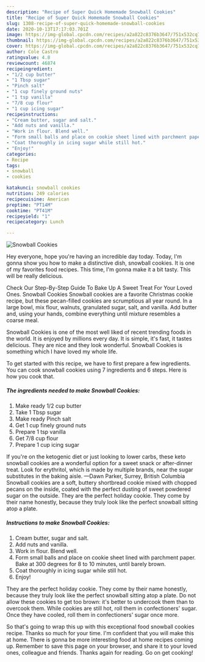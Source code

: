 ```yaml
---
description: "Recipe of Super Quick Homemade Snowball Cookies"
title: "Recipe of Super Quick Homemade Snowball Cookies"
slug: 1308-recipe-of-super-quick-homemade-snowball-cookies
date: 2020-10-13T17:17:03.701Z
image: https://img-global.cpcdn.com/recipes/a2a822c8376b3647/751x532cq70/snowball-cookies-recipe-main-photo.jpg
thumbnail: https://img-global.cpcdn.com/recipes/a2a822c8376b3647/751x532cq70/snowball-cookies-recipe-main-photo.jpg
cover: https://img-global.cpcdn.com/recipes/a2a822c8376b3647/751x532cq70/snowball-cookies-recipe-main-photo.jpg
author: Cole Castro
ratingvalue: 4.8
reviewcount: 46874
recipeingredient:
- "1/2 cup butter"
- "1 Tbsp sugar"
- "Pinch salt"
- "1 cup finely ground nuts"
- "1 tsp vanilla"
- "7/8 cup flour"
- "1 cup icing sugar"
recipeinstructions:
- "Cream butter, sugar and salt."
- "Add nuts and vanilla."
- "Work in flour. Blend well."
- "Form small balls and place on cookie sheet lined with parchment paper. Bake at 300 degrees for 8 to 10 minutes, until barely brown."
- "Coat thoroughly in icing sugar while still hot."
- "Enjoy!"
categories:
- Recipe
tags:
- snowball
- cookies

katakunci: snowball cookies 
nutrition: 249 calories
recipecuisine: American
preptime: "PT14M"
cooktime: "PT41M"
recipeyield: "1"
recipecategory: Lunch

---
```



![Snowball Cookies](https://img-global.cpcdn.com/recipes/a2a822c8376b3647/751x532cq70/snowball-cookies-recipe-main-photo.jpg)

Hey everyone, hope you're having an incredible day today. Today, I'm gonna show you how to make a distinctive dish, snowball cookies. It is one of my favorites food recipes. This time, I'm gonna make it a bit tasty. This will be really delicious.

Check Our Step-By-Step Guide To Bake Up A Sweet Treat For Your Loved Ones. Snowball Cookies Snowball cookies are a favorite Christmas cookie recipe, but these pecan-filled cookies are scrumptious all year round. In a large bowl, mix flour, walnuts, granulated sugar, salt, and vanilla. Add butter and, using your hands, combine everything until mixture resembles a coarse meal.

Snowball Cookies is one of the most well liked of recent trending foods in the world. It is enjoyed by millions every day. It is simple, it's fast, it tastes delicious. They are nice and they look wonderful. Snowball Cookies is something which I have loved my whole life.


To get started with this recipe, we have to first prepare a few ingredients. You can cook snowball cookies using 7 ingredients and 6 steps. Here is how you cook that.

<!--inarticleads1-->

##### The ingredients needed to make Snowball Cookies:

1. Make ready 1/2 cup butter
1. Take 1 Tbsp sugar
1. Make ready Pinch salt
1. Get 1 cup finely ground nuts
1. Prepare 1 tsp vanilla
1. Get 7/8 cup flour
1. Prepare 1 cup icing sugar


If you&#39;re on the ketogenic diet or just looking to lower carbs, these keto snowball cookies are a wonderful option for a sweet snack or after-dinner treat. Look for erythritol, which is made by multiple brands, near the sugar substitutes in the baking aisle. —Dawn Parker, Surrey, British Columbia Snowball cookies are a soft, buttery shortbread cookie mixed with chopped pecans on the inside, coated with the perfect dusting of sweet powdered sugar on the outside. They are the perfect holiday cookie. They come by their name honestly, because they truly look like the perfect snowball sitting atop a plate. 

<!--inarticleads2-->

##### Instructions to make Snowball Cookies:

1. Cream butter, sugar and salt.
1. Add nuts and vanilla.
1. Work in flour. Blend well.
1. Form small balls and place on cookie sheet lined with parchment paper. Bake at 300 degrees for 8 to 10 minutes, until barely brown.
1. Coat thoroughly in icing sugar while still hot.
1. Enjoy!


They are the perfect holiday cookie. They come by their name honestly, because they truly look like the perfect snowball sitting atop a plate. Do not allow these cookies to get too brown: it&#39;s better to undercook them than to overcook them. While cookies are still hot, roll them in confectioners&#39; sugar. Once they have cooled, roll them in confectioners&#39; sugar once more. 

So that's going to wrap this up with this exceptional food snowball cookies recipe. Thanks so much for your time. I'm confident that you will make this at home. There is gonna be more interesting food at home recipes coming up. Remember to save this page on your browser, and share it to your loved ones, colleague and friends. Thanks again for reading. Go on get cooking!

